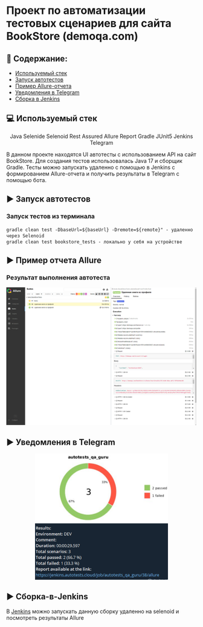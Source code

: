# Проект по автоматизации тестовых сценариев для сайта BookStore (demoqa.com)
## :scroll: Содержание:

- [Используемый стек](#computer-используемый-стек)
- [Запуск автотестов](#arrow_forward-запуск-автотестов)
- [Пример Allure-отчета](#arrow_forward-пример-отчета-allure)
- [Уведомления в Telegram](#arrow_forward-Уведомления-в-Telegram)
- [Сборка в Jenkins](#arrow_forward-Сборка-в-Jenkins)


## :computer: Используемый стек

<p align="center"> 
Java
Selenide
Selenoid
Rest Assured
Allure Report
Gradle
JUnit5
Jenkins
Telegram

</p>

В данном проекте находятся UI автотесты с использованием API на сайт BookStore. Для создания тестов использовалась Java 17 и сборщик Gradle.
Тесты можно запускать удаленно с помощью в Jenkins с формированием Allure-отчета и получить результаты в Telegram с помощью бота.


## :arrow_forward: Запуск автотестов

### Запуск тестов из терминала
```
gradle clean test -DbaseUrl=${baseUrl} -Dremote=${remote}" - удаленно через Selenoid
gradle clean test bookstore_tests - локально у себя на устройстве
```

## :arrow_forward: Пример отчета Allure

### Результат выполнения автотеста

<p align="center">
<img title="Test Results in Alure TestOps" src="images/allure.png">
</p>


## :arrow_forward: Уведомления в Telegram

<p align="center">
<img width="70%" title="Telegram Notifications" src="images/bot2.png">
</p>

## :arrow_forward: Сборка-в-Jenkins

В </a>[Jenkins](https://jenkins.autotests.cloud/job/18_bookstore_api/)</a> можно запускать данную сборку удаленно на selenoid и посмотреть результаты Allure
